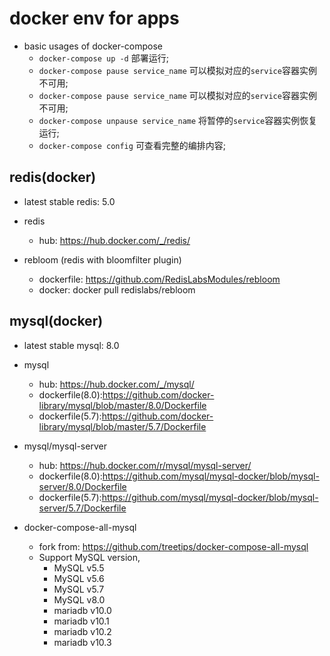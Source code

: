 # docker env for apps

- basic usages of docker-compose 
  - `docker-compose up -d` 部署运行;
  - `docker-compose pause service_name` 可以模拟对应的`service`容器实例不可用;
  - `docker-compose pause service_name` 可以模拟对应的`service`容器实例不可用;
  - `docker-compose unpause service_name` 将暂停的`service`容器实例恢复运行;
  - `docker-compose config` 可查看完整的编排内容;

## redis(docker) 

- latest stable redis: 5.0

- redis 
	- hub: https://hub.docker.com/_/redis/

- rebloom (redis with bloomfilter plugin)
	- dockerfile: https://github.com/RedisLabsModules/rebloom
	- docker: docker pull redislabs/rebloom

## mysql(docker)

- latest stable mysql: 8.0

- mysql
  - hub: https://hub.docker.com/_/mysql/
  - dockerfile(8.0):https://github.com/docker-library/mysql/blob/master/8.0/Dockerfile
  - dockerfile(5.7):https://github.com/docker-library/mysql/blob/master/5.7/Dockerfile

- mysql/mysql-server
  - hub: https://hub.docker.com/r/mysql/mysql-server/
  - dockerfile(8.0):https://github.com/mysql/mysql-docker/blob/mysql-server/8.0/Dockerfile
  - dockerfile(5.7):https://github.com/mysql/mysql-docker/blob/mysql-server/5.7/Dockerfile

- docker-compose-all-mysql
   - fork from: https://github.com/treetips/docker-compose-all-mysql
   - Support MySQL version,
     - MySQL v5.5
     - MySQL v5.6
     - MySQL v5.7
     - MySQL v8.0
     - mariadb v10.0
     - mariadb v10.1
     - mariadb v10.2
     - mariadb v10.3
	
